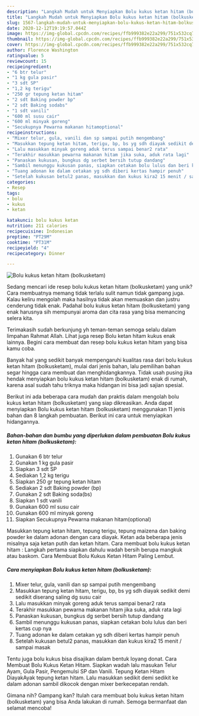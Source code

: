 ```yaml
---
description: "Langkah Mudah untuk Menyiapkan Bolu kukus ketan hitam (bolkusketam) Anti Gagal"
title: "Langkah Mudah untuk Menyiapkan Bolu kukus ketan hitam (bolkusketam) Anti Gagal"
slug: 1567-langkah-mudah-untuk-menyiapkan-bolu-kukus-ketan-hitam-bolkusketam-anti-gagal
date: 2020-12-12T19:19:57.044Z
image: https://img-global.cpcdn.com/recipes/ffb999382e22a299/751x532cq70/bolu-kukus-ketan-hitam-bolkusketam-foto-resep-utama.jpg
thumbnail: https://img-global.cpcdn.com/recipes/ffb999382e22a299/751x532cq70/bolu-kukus-ketan-hitam-bolkusketam-foto-resep-utama.jpg
cover: https://img-global.cpcdn.com/recipes/ffb999382e22a299/751x532cq70/bolu-kukus-ketan-hitam-bolkusketam-foto-resep-utama.jpg
author: Florence Washington
ratingvalue: 5
reviewcount: 15
recipeingredient:
- "6 btr telur"
- "1 kg gula pasir"
- "3 sdt SP"
- "1,2 kg terigu"
- "250 gr tepung ketan hitam"
- "2 sdt Baking powder bp"
- "2 sdt Baking sodabs"
- "1 sdt vanili"
- "600 ml susu cair"
- "600 ml minyak goreng"
- "Secukupnya Pewarna makanan hitamoptional"
recipeinstructions:
- "Mixer telur, gula, vanili dan sp sampai putih mengembang"
- "Masukkan tepung ketan hitam, terigu, bp, bs yg sdh diayak sedikit demi sedikit diserang saling dg susu cair"
- "Lalu masukkan minyak goreng aduk terus sampai benar2 rata"
- "Terakhir masukkan pewarna makanan hitam jika suka, aduk rata lagi"
- "Panaskan kukusan, bungkus dg serbet bersih tutup dandang"
- "Sambil menunggu kukusan panas, siapkan cetakan bolu lulus dan beri kertas cup nya"
- "Tuang adonan ke dalam cetakan yg sdh diberi kertas hampir penuh"
- "Setelah kukusan betul2 panas, masukkan dan kukus kira2 15 menit / sampai masak"
categories:
- Resep
tags:
- bolu
- kukus
- ketan

katakunci: bolu kukus ketan 
nutrition: 211 calories
recipecuisine: Indonesian
preptime: "PT29M"
cooktime: "PT31M"
recipeyield: "4"
recipecategory: Dinner

---
```



![Bolu kukus ketan hitam (bolkusketam)](https://img-global.cpcdn.com/recipes/ffb999382e22a299/751x532cq70/bolu-kukus-ketan-hitam-bolkusketam-foto-resep-utama.jpg)

Sedang mencari ide resep bolu kukus ketan hitam (bolkusketam) yang unik? Cara membuatnya memang tidak terlalu sulit namun tidak gampang juga. Kalau keliru mengolah maka hasilnya tidak akan memuaskan dan justru cenderung tidak enak. Padahal bolu kukus ketan hitam (bolkusketam) yang enak harusnya sih mempunyai aroma dan cita rasa yang bisa memancing selera kita.

Terimakasih sudah berkunjung yh teman-teman semoga selalu dalam limpahan Rahmat Allah. Lihat juga resep Bolu ketan hitam kukus enak lainnya. Begini cara membuat dan resep bolu kukus ketan hitam yang bisa kamu coba.

Banyak hal yang sedikit banyak mempengaruhi kualitas rasa dari bolu kukus ketan hitam (bolkusketam), mulai dari jenis bahan, lalu pemilihan bahan segar hingga cara membuat dan menghidangkannya. Tidak usah pusing jika hendak menyiapkan bolu kukus ketan hitam (bolkusketam) enak di rumah, karena asal sudah tahu triknya maka hidangan ini bisa jadi sajian spesial.


Berikut ini ada beberapa cara mudah dan praktis dalam mengolah bolu kukus ketan hitam (bolkusketam) yang siap dikreasikan. Anda dapat menyiapkan Bolu kukus ketan hitam (bolkusketam) menggunakan 11 jenis bahan dan 8 langkah pembuatan. Berikut ini cara untuk menyiapkan hidangannya.

<!--inarticleads1-->

##### Bahan-bahan dan bumbu yang diperlukan dalam pembuatan Bolu kukus ketan hitam (bolkusketam):

1. Gunakan 6 btr telur
1. Gunakan 1 kg gula pasir
1. Siapkan 3 sdt SP
1. Sediakan 1,2 kg terigu
1. Siapkan 250 gr tepung ketan hitam
1. Sediakan 2 sdt Baking powder (bp)
1. Gunakan 2 sdt Baking soda(bs)
1. Siapkan 1 sdt vanili
1. Gunakan 600 ml susu cair
1. Gunakan 600 ml minyak goreng
1. Siapkan Secukupnya Pewarna makanan hitam(optional)


Masukkan tepung ketan hitam, tepung terigu, tepung maizena dan baking powder ke dalam adonan dengan cara diayak. Ketan ada beberapa jenis misalnya saja ketan putih dan ketan hitam. Cara membuat bolu kukus ketan hitam : Langkah pertama siapkan dahulu wadah bersih berupa mangkuk atau baskom. Cara Membuat Bolu Kukus Ketan Hitam Paling Lembut. 

<!--inarticleads2-->

##### Cara menyiapkan Bolu kukus ketan hitam (bolkusketam):

1. Mixer telur, gula, vanili dan sp sampai putih mengembang
1. Masukkan tepung ketan hitam, terigu, bp, bs yg sdh diayak sedikit demi sedikit diserang saling dg susu cair
1. Lalu masukkan minyak goreng aduk terus sampai benar2 rata
1. Terakhir masukkan pewarna makanan hitam jika suka, aduk rata lagi
1. Panaskan kukusan, bungkus dg serbet bersih tutup dandang
1. Sambil menunggu kukusan panas, siapkan cetakan bolu lulus dan beri kertas cup nya
1. Tuang adonan ke dalam cetakan yg sdh diberi kertas hampir penuh
1. Setelah kukusan betul2 panas, masukkan dan kukus kira2 15 menit / sampai masak


Tentu juga bolu kukus bisa disajikan dalam bentuk loyang donat. Cara Membuat Bolu Kukus Ketan Hitam. Siapkan wadah lalu masukan Telur Ayam, Gula Pasir, Pengemulsi SP dan Vanili. Tepung Ketan Hitam DiayakAyak tepung ketan hitam. Lalu masukkan sedikit demi sedikit ke dalam adonan sambil dikocok dengan mixer berkecepatan rendah. 

Gimana nih? Gampang kan? Itulah cara membuat bolu kukus ketan hitam (bolkusketam) yang bisa Anda lakukan di rumah. Semoga bermanfaat dan selamat mencoba!
